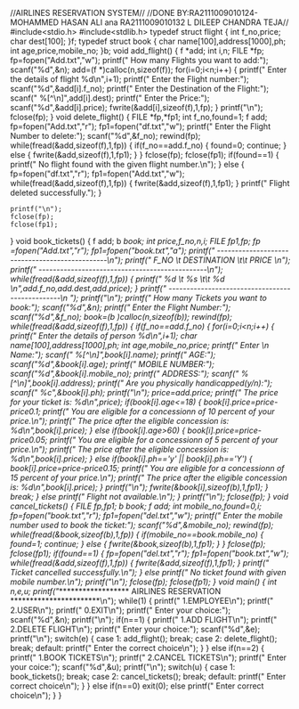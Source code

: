 //AIRLINES RESERVATION SYSTEM// //DONE BY:RA2111009010124-MOHAMMED HASAN ALI ana RA2111009010132 L DILEEP CHANDRA TEJA//
#include<stdio.h>
#include<stdlib.h>
typedef struct flight
{
	int f_no,price;
	char dest[100];
}f;
typedef struct book
{
	char name[100],address[1000],ph;
	int age,price,mobile_no;
}b;
void add_flight()
{
	f *add;
	int i,n;
	FILE *fp;
	fp=fopen("Add.txt","w");
	printf("                       How many Flights you want to add:");
	scanf("%d",&n);
	add=(f *)calloc(n,sizeof(f));
	for(i=0;i<n;i++)
	{
		printf("                         Enter the details of flight %d\n",i+1);
		printf("                         Enter the Flight number:");
		scanf("%d",&add[i].f_no);
		printf("                         Enter the Destination of the Flight:");
		scanf(" %[^\n]",add[i].dest);
		printf("                         Enter the Price:");
		scanf("%d",&add[i].price);
		fwrite(&add[i],sizeof(f),1,fp);
	}
	printf("\n");
	fclose(fp);
}
void delete_flight()
{ 
	FILE *fp,*fp1;
	int f_no,found=1;
	f add;
	fp=fopen("Add.txt","r");
	fp1=fopen("df.txt","w");
	printf("                         Enter the Flight Number to delete:");
	scanf("%d",&f_no);
	rewind(fp);
	while(fread(&add,sizeof(f),1,fp))
	{
		if(f_no==add.f_no)
		{
			found=0;
			continue;
		}
		else
		{
			fwrite(&add,sizeof(f),1,fp1);
		}
	}
	fclose(fp);
	fclose(fp1);
	if(found==1)
	{
		printf("                         No flight found with the given flight number.\n");
	}
	else
	{
		fp=fopen("df.txt","r");
		fp1=fopen("Add.txt","w");
		while(fread(&add,sizeof(f),1,fp))
		{
			fwrite(&add,sizeof(f),1,fp1);
		}
		printf("                         Flight deleted successfully.");
	}
	
	printf("\n");
	fclose(fp);
	fclose(fp1);
}
void book_tickets()
{
	f add;
	b *book;
	int price,f_no,n,i;
	FILE *fp1,*fp;
	fp =fopen("Add.txt","r");
	fp1=fopen("book.txt","a");
	printf("                       -----------------------------------------------\n");
	printf("                         F_NO \t DESTINATION \t\t PRICE \n");
	printf("                       -----------------------------------------------\n");
	while(fread(&add,sizeof(f),1,fp))
	{
		printf("                         %d \t %s \t\t %d \n",add.f_no,add.dest,add.price);
	}
	printf("                       ------------------------------------------------\n ");
	printf("\n");
	printf("                       How many Tickets you want to book:");
	scanf("%d",&n);
	printf("                       Enter the Flight Number:");
	scanf("%d",&f_no);
	book=(b *)calloc(n,sizeof(b));
	rewind(fp);
	while(fread(&add,sizeof(f),1,fp))
	{
	    if(f_no==add.f_no)
	    {
	    	for(i=0;i<n;i++)
	    	{
	    		printf("                       Enter  the details of person %d\n",i+1);
	        	char name[100],address[1000],ph;
	        	int age,mobile_no,price;
	        	printf("                         Enter \n                         Name:");
	        	scanf(" %[^\n]",book[i].name);
	        	printf("                         AGE:");
	        	scanf("%d",&book[i].age);
	        	printf("                         MOBILE NUMBER:");
	        	scanf("%d",&book[i].mobile_no);
	        	printf("                         ADDRESS:");
	       		scanf(" %[^\n]",book[i].address);
	        	printf("                         Are you physically handicapped(y/n):");
	        	scanf(" %c",&book[i].ph);
	        	printf("\n");
	        	price=add.price;
	        	printf("                         The price for your ticket is: %d\n",price);
	    		if(book[i].age<=18)
	        	{
	        		book[i].price=price-price*0.1;
	        		printf("                         You are eligible for a concessionn of 10 percent of your price.\n");
	        		printf("                         The price after the eligible concession is: %d\n",book[i].price);
				}
				else if(book[i].age>60)
				{
					book[i].price=price-price*0.05;
					printf("                         You are eligible for a concessionn of 5 percent of your price.\n");
	        		printf("                         The price after the eligible concession is: %d\n",book[i].price);
				}
				else if(book[i].ph=='y' || book[i].ph=='Y')
				{
					book[i].price=price-price*0.15;
					printf("                         You are eligible for a concessionn of 15 percent of your price.\n");
	        		printf("                         The price after the eligible concession is: %d\n",book[i].price);
				}
				printf("\n");
				fwrite(&book[i],sizeof(b),1,fp1);
			}
			break;
	    }
	    else
	    	printf("                       Flight not available.\n");
	}
	printf("\n");
	fclose(fp);
}
void cancel_tickets()
{
	FILE *fp,*fp1;
	b book;
	f add;
	int mobile_no,found=0,i;
	fp=fopen("book.txt","r");
	fp1=fopen("del.txt","w");
	printf("                         Enter the mobile number used to book the ticket:");
	scanf("%d",&mobile_no);
	rewind(fp);
	while(fread(&book,sizeof(b),1,fp))
	{
		if(mobile_no==book.mobile_no)
		{
			found=1;
			continue;
		}
		else
		{
			fwrite(&book,sizeof(b),1,fp1);
		}
	}
	fclose(fp);
	fclose(fp1);
	if(found==1)
	{
		fp=fopen("del.txt","r");
		fp1=fopen("book.txt","w");
		while(fread(&add,sizeof(f),1,fp))
		{
			fwrite(&add,sizeof(f),1,fp1);
		}
		printf("                         Ticket cancelled successfully.\n");
	}
	else
		printf("                         No ticket found with given mobile number.\n");
	printf("\n");
	fclose(fp);
	fclose(fp1);
}
void main()
{
	int n,e,u;
	printf("*********************  AIRLINES RESERVATION  ***********************\n");
	while(1)
	{
		printf("                       1.EMPLOYEE\n");
		printf("                       2.USER\n");
		printf("                       0.EXIT\n");
		printf("                       Enter your choice:");
		scanf("%d",&n);
		printf("\n");
		if(n==1)
		{
			printf("                       1.ADD FLIGHT\n");
			printf("                       2.DELETE FLIGHT\n");
			printf("                       Enter your choice:");
			scanf("%d",&e);
			printf("\n");
			switch(e)
			{
				case 1:
					add_flight();
					break;
				case 2:
					delete_flight();
					break;
				default:
					printf("                       Enter the correct choice\n");
			}
		}
		else if(n==2)
		{
			printf("                       1.BOOK TICKETS\n");
			printf("                       2.CANCEL TICKETS\n");
			printf("                       Enter your coice:");
			scanf("%d",&u);
			printf("\n");
			switch(u)
			{
				case 1:
					book_tickets();
					break;
				case 2:
					cancel_tickets();
					break;
				default:
					printf("                       Enter correct choice\n");
			}
		}
		else if(n==0)
			exit(0);
		else
			printf("                       Enter correct choice\n");
	}
}
